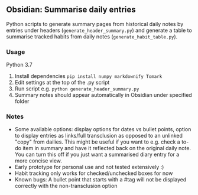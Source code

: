 ## Obsidian: Summarise daily entries

Python scripts to generate summary pages from historical daily notes by entries under headers (`generate_header_summary.py`) and generate a table to summarise tracked habits from daily notes (`generate_habit_table.py`).

### Usage

Python 3.7
1. Install dependencies `pip install numpy markdownify Tomark`
2. Edit settings at the top of the .py script
3. Run script e.g. `python generate_header_summary.py`
4. Summary notes should appear automatically in Obsidian under specified folder

### Notes

- Some available options: display options for dates vs bullet points, option to display entries as links/full transclusion as opposed to an unlinked "copy" from dailies. This might be useful if you want to e.g. check a to-do item in summary and have it reflected back on the original daily note. You can turn this off if you just want a summarised diary entry for a more concise view.
- Early prototype for personal use and not tested extensively :)
- Habit tracking only works for checked/unchecked boxes for now
- Known bugs: A bullet point that starts with a #tag will not be displayed correctly with the non-transclusion option
